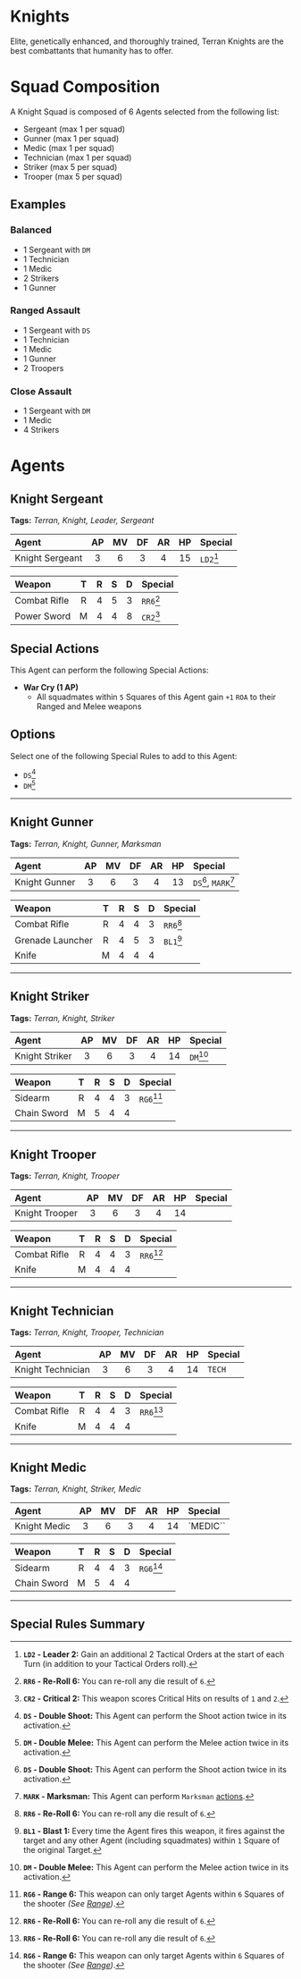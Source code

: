 # Knights

Elite, genetically enhanced, and thoroughly trained, Terran Knights are the best combattants that humanity has to offer.

# Squad Composition

A Knight Squad is composed of 6 Agents selected from the following list:
* Sergeant (max 1 per squad)
* Gunner (max 1 per squad)
* Medic (max 1 per squad)
* Technician (max 1 per squad)
* Striker (max 5 per squad)
* Trooper (max 5 per squad)

## Examples

### Balanced

* 1 Sergeant with `DM`
* 1 Technician
* 1 Medic
* 2 Strikers
* 1 Gunner

### Ranged Assault

* 1 Sergeant with `DS`
* 1 Technician
* 1 Medic
* 1 Gunner
* 2 Troopers

### Close Assault

* 1 Sergeant with `DM`
* 1 Medic
* 4 Strikers

# Agents

## Knight Sergeant

**Tags:** *Terran, Knight, Leader, Sergeant*

|Agent|AP|MV|DF|AR|HP|Special|
|:---------------|:----:|:----:|:----:|:----:|:----:|:----|
|Knight Sergeant|3|6|3|4|15|`LD2`[^LD2]|

|Weapon|T|R|S|D|Special|
|:---------------|:----:|:----:|:----:|:----:|:----|
|Combat Rifle|R|4|5|3|`RR6`[^RR6]|
|Power Sword|M|4|4|8|`CR2`[^CR2]|

## Special Actions

This Agent can perform the following Special Actions:
* **War Cry (1 AP)**
    - All squadmates within `5` Squares of this Agent gain `+1` `ROA` to their Ranged and Melee weapons

## Options

Select one of the following Special Rules to add to this Agent:
* `DS`[^DS]
* `DM`[^DM]

---

## Knight Gunner

**Tags:** *Terran, Knight, Gunner, Marksman*

|Agent|AP|MV|DF|AR|HP|Special|
|:---------------|:----:|:----:|:----:|:----:|:----:|:----|
|Knight Gunner|3|6|3|4|13|`DS`[^DS], `MARK`[^MARK]|

|Weapon|T|R|S|D|Special|
|:---------------|:----:|:----:|:----:|:----:|:----|
|Combat Rifle|R|4|4|3|`RR6`[^RR6]|
|Grenade Launcher|R|4|5|3|`BL1`[^BL1]|
|Knife|M|4|4|4||

---

## Knight Striker

**Tags:** *Terran, Knight, Striker*

|Agent|AP|MV|DF|AR|HP|Special|
|:---------------|:----:|:----:|:----:|:----:|:----:|:----|
|Knight Striker|3|6|3|4|14|`DM`[^DM]|

|Weapon|T|R|S|D|Special|
|:---------------|:----:|:----:|:----:|:----:|:----|
|Sidearm|R|4|4|3|`RG6`[^RG6]|
|Chain Sword|M|5|4|4||

---

## Knight Trooper

**Tags:** *Terran, Knight, Trooper*

|Agent|AP|MV|DF|AR|HP|Special|
|:---------------|:----:|:----:|:----:|:----:|:----:|:----|
|Knight Trooper|3|6|3|4|14||

|Weapon|T|R|S|D|Special|
|:---------------|:----:|:----:|:----:|:----:|:----|
|Combat Rifle|R|4|4|3|`RR6`[^RR6]|
|Knife|M|4|4|4||

---

## Knight Technician

**Tags:** *Terran, Knight, Trooper, Technician*

|Agent|AP|MV|DF|AR|HP|Special|
|:---------------|:----:|:----:|:----:|:----:|:----:|:----|
|Knight Technician|3|6|3|4|14|`TECH`|

|Weapon|T|R|S|D|Special|
|:---------------|:----:|:----:|:----:|:----:|:----|
|Combat Rifle|R|4|4|3|`RR6`[^RR6]|
|Knife|M|4|4|4||

---

## Knight Medic

**Tags:** *Terran, Knight, Striker, Medic*

|Agent|AP|MV|DF|AR|HP|Special|
|:---------------|:----:|:----:|:----:|:----:|:----:|:----|
|Knight Medic|3|6|3|4|14|`MEDIC``|

|Weapon|T|R|S|D|Special|
|:---------------|:----:|:----:|:----:|:----:|:----|
|Sidearm|R|4|4|3|`RG6`[^RG6]|
|Chain Sword|M|5|4|4||

---

## Special Rules Summary

[^LD2]: **`LD2` - Leader 2:** Gain an additional 2 Tactical Orders at the start of each Turn (in addition to your Tactical Orders roll).

[^DS]: **`DS` - Double Shoot:** This Agent can perform the Shoot action twice in its activation.

[^DM]: **`DM` - Double Melee:** This Agent can perform the Melee action twice in its activation.

[^TECH]: **`TECH` - Technician:** This Agent can perform `Technical` [actions](../../1.Rules/3.Actions/1.Actions.md#technical-actions).

[^MEDIC]: **`MEDIC` - Medic:** This Agent can perform `Medic` [actions](../../1.Rules/3.Actions/1.Actions.md#medic-actions).

[^MARK]: **`MARK` - Marksman:** This Agent can perform `Marksman` [actions](../../1.Rules/3.Actions/1.Actions.md#marksman-actions).

[^BL1]: **`BL1` - Blast 1:** Every time the Agent fires this weapon, it fires against the target and any other Agent (including squadmates) within `1` Square of the original Target.

[^AM2]: **`AM2` - Ammo 2:** This weapon can only be fired a maximum of twice in the battle.

[^RG6]: **`RG6` - Range 6:** This weapon can only target Agents within `6` Squares of the shooter *(See [Range](../../1.Rules/1.Introduction/3.BattleMap.md#distances-and-range))*.

[^CR2]: **`CR2` - Critical 2:** This weapon scores Critical Hits on results of `1` and `2`.

[^RR6]: **`RR6` - Re-Roll 6:** You can re-roll any die result of `6`.

